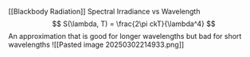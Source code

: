 
[[Blackbody Radiation]] Spectral Irradiance vs Wavelength
$$
S(\lambda, T) = \frac{2\pi ckT}{\lambda^4}
$$
An approximation that is good for longer wavelengths but bad for short wavelengths
![[Pasted image 20250302214933.png]]